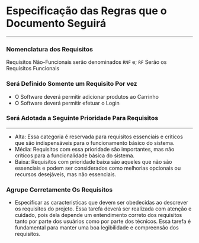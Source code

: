# Especificação das Regras que o Documento Seguirá
---
### Nomenclatura dos Requisitos
Requisitos Não-Funcionais serão denominados `RNF` e; 
`RF` Serão os Requisitos Funcionais

### Será Definido Somente um Requisito Por vez 
* O Software deverá permitir adicionar produtos ao Carrinho
* O Software deverá permitir efetuar o Login


### Será Adotada a Seguinte Prioridade Para Requisitos
---
* Alta: Essa categoria é reservada para requisitos essenciais e críticos que são indispensáveis para o funcionamento básico do sistema.
* Média: Requisitos com essa prioridade são importantes, mas não críticos para a funcionalidade básica do sistema.
* Baixa: Requisitos com prioridade baixa são aqueles que não são essenciais e podem ser considerados como melhorias opcionais ou recursos desejáveis, mas não essenciais.
 ### Agrupe Corretamente Os Requisitos
 * Especificar as caracteristicas que devem ser obedecidas ao descrever os requisitos do projeto. 
Essa tarefa deverá ser realizada com atenção e cuidado, pois dela depende um entendimento correto dos requisitos tanto por parte dos usuários como por parte dos técnicos. Essa tarefa é fundamental para manter uma boa legibilidade e compreensão dos requisitos.
